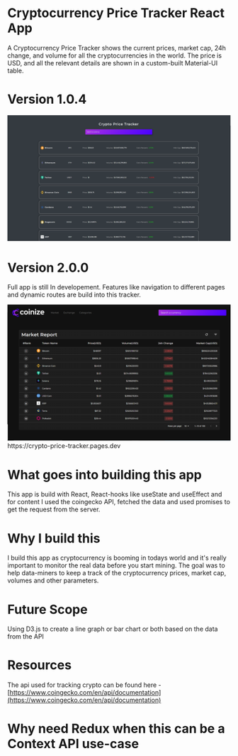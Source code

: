 # Cryptocurrency Price Tracker React App

A Cryptocurrency Price Tracker shows the current prices, market cap, 24h change, and volume for all the cryptocurrencies in the world. The price is USD, and all the relevant details are shown in a custom-built Material-UI table.

# Version 1.0.4

<img src="./Screenshot (20).png" alt="the screenshot of the app large screen"/>

# Version 2.0.0
Full app is still In developement. Features like navigation to different pages and dynamic routes are build into this tracker. 

<img src="./Coinize2.0.png" alt="the screenshot of the app large screen"/>
https://crypto-price-tracker.pages.dev

# What goes into building this app
This app is build with React, React-hooks like useState and useEffect and for content I used the coingecko API, fetched the data and used promises to get the request from the server. 

# Why I build this
I build this app as cryptocurrency is booming in todays world and it's really important to monitor the real data before you start mining. The goal was to help data-miners to keep a track of the cryptocurrency prices, market cap, volumes and other parameters.

# Future Scope
Using D3.js to create a line graph or bar chart or both based on the data from the API

# Resources
The api used for tracking crypto can be found here - [https://www.coingecko.com/en/api/documentation](https://www.coingecko.com/en/api/documentation)

# Why need Redux when this can be a Context API use-case
